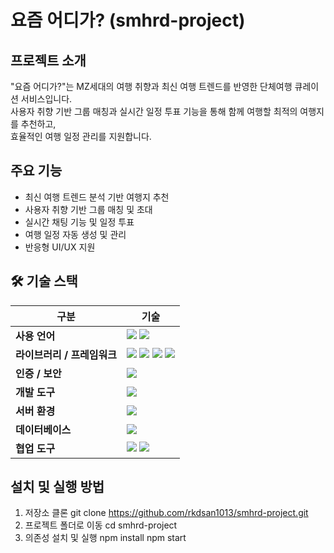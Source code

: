 # 요즘 어디가? (smhrd-project)

## 프로젝트 소개
"요즘 어디가?"는 MZ세대의 여행 취향과 최신 여행 트렌드를 반영한 단체여행 큐레이션 서비스입니다.  
사용자 취향 기반 그룹 매칭과 실시간 일정 투표 기능을 통해 함께 여행할 최적의 여행지를 추천하고,  
효율적인 여행 일정 관리를 지원합니다.

## 주요 기능
- 최신 여행 트렌드 분석 기반 여행지 추천
- 사용자 취향 기반 그룹 매칭 및 초대
- 실시간 채팅 기능 및 일정 투표
- 여행 일정 자동 생성 및 관리
- 반응형 UI/UX 지원

## 🛠️ 기술 스택

| 구분 | 기술 |
|------|------|
| **사용 언어** | <img src="https://img.shields.io/badge/TypeScript-3178C6?style=for-the-badge&logo=TypeScript&logoColor=white"/> <img src="https://img.shields.io/badge/JavaScript-F7DF1E?style=for-the-badge&logo=JavaScript&logoColor=black"/> |
| **라이브러리 / 프레임워크** | <img src="https://img.shields.io/badge/Vite-646CFF?style=for-the-badge&logo=Vite&logoColor=white"/> <img src="https://img.shields.io/badge/React-61DAFB?style=for-the-badge&logo=React&logoColor=black"/> <img src="https://img.shields.io/badge/TailwindCSS-06B6D4?style=for-the-badge&logo=TailwindCSS&logoColor=white"/> <img src="https://img.shields.io/badge/Express-000000?style=for-the-badge&logo=Express&logoColor=white"/> |
| **인증 / 보안** | <img src="https://img.shields.io/badge/JWT-000000?style=for-the-badge&logo=jsonwebtokens&logoColor=white"/> |
| **개발 도구** | <img src="https://img.shields.io/badge/VSCode-007ACC?style=for-the-badge&logo=VisualStudioCode&logoColor=white"/> |
| **서버 환경** | <img src="https://img.shields.io/badge/Node.js-339933?style=for-the-badge&logo=Node.js&logoColor=white"/> |
| **데이터베이스** | <img src="https://img.shields.io/badge/MySQL-4479A1?style=for-the-badge&logo=MySQL&logoColor=white"/> |
| **협업 도구** | <img src="https://img.shields.io/badge/Git-F05032?style=for-the-badge&logo=Git&logoColor=white"/> <img src="https://img.shields.io/badge/GitHub-181717?style=for-the-badge&logo=GitHub&logoColor=white"/> |

## 설치 및 실행 방법
1. 저장소 클론
git clone https://github.com/rkdsan1013/smhrd-project.git
2. 프로젝트 폴더로 이동
cd smhrd-project
3. 의존성 설치 및 실행
npm install
npm start
